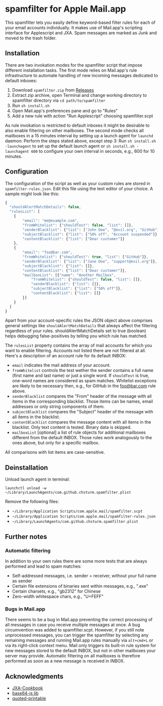 # spamfilter for Apple Mail.app
This spamfilter lets you easily define keyword-based filter rules for each of your email accounts individually. It makes use of Mail.app's scripting interface for Applescript and JXA.
Spam messages are marked as Junk and moved to the trash folder.

## Installation
There are two invokation modes for the spamfilter script that impose different installation tasks. The first mode relies on Mail.app's rule infrastructure to automate handling of new incoming messages dedicated to default inboxes:
1. Download `spamfilter.zip` from [Releases](https://github.com/chsturm/spamfilter/releases)
2. Extract zip archive, open Terminal and change working directory to spamfilter directory via `cd path/to/spamfilter`
3. Run `sh install.sh`
4. Open Mail.app's preferences pane and go to "Rules"
5. Add a new rule with action "Run Applescript" choosing spamfilter.scpt

As rule invokation is restricted to default inboxes it might be desirable to also enable filtering on other mailboxes. The second mode checks all mailboxes in a 15 minutes interval by setting up a launch agent for `launchd` daemon:
Perform the steps stated above, except step 3: Run `sh install.sh -launchagent` to set up the default launch agent or `sh install.sh -launchagent 600` to configure your own interval in seconds, e.g., 600 for 10 minutes.

## Configuration
The configuration of the script as well as your custom rules are stored in `spamfilter-rules.json`. Edit this file using the text editor of your choice. A sample might look like this:

```javascript
{
  "shouldAlertMatchDetails": false,
  "rulesList": [
    {
        "email": "me@example.com",
        "fromWhitelist": {"shouldTest": false, "list": []},
        "senderBlacklist": {"list": ["John Doe", "@evil.org", "GitHub"]},
        "subjectBlacklist": {"list": ["50% off", "Account suspended"]},
        "contentBlacklist": {"list": ["Dear customer"]}
    },
    {
        "email": "foo@bar.com",
        "fromWhitelist": {"shouldTest": true, "list": ["GitHub"]},
        "senderBlacklist": {"list": ["Jane Doe", "support@evil.org"]},
        "subjectBlacklist": {"list": []},
        "contentBlacklist": {"list": ["Dear customer"]},
        "mailboxList": [{"name": "Another Mailbox",
            "fromWhitelist": {"shouldTest": false, "list": []},
            "senderBlacklist": {"list": []},
            "subjectBlacklist": {"list": ["50% off"]},
            "contentBlacklist": {"list": []}
        }]
    }
  ]
}
```

Apart from your account-specific rules the JSON object above comprises general settings like `shouldAlertMatchDetails` that always affect the filtering regardless of your rules. shouldAlertMatchDetails set to true (boolean) helps debugging false-positives by telling you which rule has matched.

The `rulesList` property contains the array of mail accounts for which you want to enable filtering. Accounts not listed there are not filtered at all. Here's a description of an account rule for its default INBOX:
* `email` indicates the mail address of your account.
* `fromWhitelist` controls the test wether the sender contains a full name (first name and last name) or just a single word. If `shouldTest` is true, one-word names are considered as spam matches. Whitelist exceptions are likely to be necessary then, e.g., for GitHub in the foo@bar.com rule above.
* `senderBlacklist` compares the "From" header of the message with all items in the corresponding blacklist. Those items can be names,  email addresses or only string components of them.
* `subjectBlacklist` compares the "Subject" header of the message with all items in the blacklist.
* `contentBlacklist` compares the message content with all items in the blacklist. Only text content is tested. Binary data is skipped.
* `mailboxList` [optional] a list of rule objects for additional mailboxes different from the default INBOX. Those rules work analogously to the ones above, but only for a specific mailbox.

All comparisons with list items are case-sensitive.

## Deinstallation
Unload launch agent in terminal:

`launchctl unload -w ~/Library/LaunchAgents/com.github.chsturm.spamfilter.plist`

Remove the following files:
- `~/Library/Application Scripts/com.apple.mail/spamfilter.scpt`
- `~/Library/Application Scripts/com.apple.mail/spamfilter-rules.json`
- `~/Library/LaunchAgents/com.github.chsturm.spamfilter.plist`

## Further notes
### Automatic filtering
In addition to your own rules there are some more tests that are always performed and lead to spam matches:
* Self-addressed messages, i.e. sender = receiver, without your full name as sender
* Certain file extensions of binaries sent within messages, e.g., ".exe"
* Certain charsets, e.g., "gb2312" for Chinese
* Zero-width whitespace chars, e.g., "U+FEFF"

### Bugs in Mail.app
There seems to be a bug in Mail.app preventing the correct processing of all messages in case you receive multiple messages at once. A bug circumvention was added to spamfilter.scpt. However, if you still note unprocessed messages, you can trigger the spamfilter by selecting any remaining messages and running Mail.app rules manually via `alt+cmd+L` or via its right-click context menu.
Mail only triggers its built-in rule system for new messages stored to the default INBOX, but not in other mailboxes your server may provide. Automatic filtering on all mailboxes is therefore performed as soon as a new message is received in INBOX.

## Acknowledgments
* [JXA-Cookbook](https://github.com/JXA-Cookbook/JXA-Cookbook/wiki)
* [base64-js lib](https://github.com/beatgammit/base64-js)
* [quoted-printable](https://github.com/ronomon/quoted-printable/blob/master/index.js)
